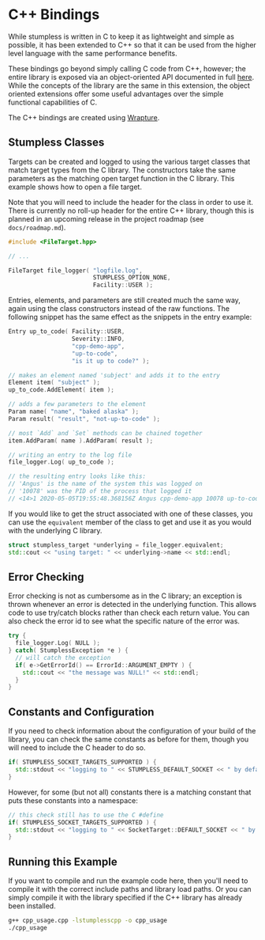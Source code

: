 # C++ Bindings

While stumpless is written in C to keep it as lightweight and simple as
possible, it has been extended to C++ so that it can be used from the higher
level language with the same performance benefits.

These bindings go beyond simply calling C code from C++, however; the entire
library is exposed via an object-oriented API documented in full
[here](https://goatshriek.github.io/stumpless/cpp/). While the concepts of the
library are the same in this extension, the object oriented extensions offer
some useful advantages over the simple functional capabilities of C.

The C++ bindings are created using
[Wrapture](https://goatshriek.github.io/wrapture/).

## Stumpless Classes

Targets can be created and logged to using the various target classes that match
target types from the C library. The constructors take the same parameters as
the matching open target function in the C library. This example shows how to
open a file target.

Note that you will need to include the header for the class in order to use it.
There is currently no roll-up header for the entire C++ library, though this is
planned in an upcoming release in the project roadmap (see `docs/roadmap.md`).

```cpp
#include <FileTarget.hpp>

// ...

FileTarget file_logger( "logfile.log",
                        STUMPLESS_OPTION_NONE,
                        Facility::USER );
```

Entries, elements, and parameters are still created much the same way, again
using the class constructors instead of the raw functions. The following snippet
has the same effect as the snippets in the entry example:

```cpp
Entry up_to_code( Facility::USER,
                  Severity::INFO,
                  "cpp-demo-app",
                  "up-to-code",
                  "is it up to code?" );

// makes an element named 'subject' and adds it to the entry
Element item( "subject" );
up_to_code.AddElement( item );

// adds a few parameters to the element
Param name( "name", "baked alaska" );
Param result( "result", "not-up-to-code" );

// most `Add` and `Set` methods can be chained together
item.AddParam( name ).AddParam( result );

// writing an entry to the log file
file_logger.Log( up_to_code );

// the resulting entry looks like this:
// 'Angus' is the name of the system this was logged on
// '10078' was the PID of the process that logged it
// <14>1 2020-05-05T19:55:48.368156Z Angus cpp-demo-app 10078 up-to-code [subject name="baked alaska" result="not-up-to-code"] is it up to code?
```

If you would like to get the struct associated with one of these classes, you
can use the `equivalent` member of the class to get and use it as you would
with the underlying C library.

```cpp
struct stumpless_target *underlying = file_logger.equivalent;
std::cout << "using target: " << underlying->name << std::endl;
```

## Error Checking

Error checking is not as cumbersome as in the C library; an exception is thrown
whenever an error is detected in the underlying function. This allows code to
use try/catch blocks rather than check each return value. You can also check the
error id to see what the specific nature of the error was.

```cpp
try {
  file_logger.Log( NULL );
} catch( StumplessException *e ) {
  // will catch the exception
  if( e->GetErrorId() == ErrorId::ARGUMENT_EMPTY ) {
    std::cout << "the message was NULL!" << std::endl;
  }
}
```

## Constants and Configuration

If you need to check information about the configuration of your build of the
library, you can check the same constants as before for them, though you will
need to include the C header to do so.

```cpp
if( STUMPLESS_SOCKET_TARGETS_SUPPORTED ) {
  std::stdout << "logging to " << STUMPLESS_DEFAULT_SOCKET << " by default" << std::endl;
}
```

However, for some (but not all) constants there is a matching constant that puts
these constants into a namespace:

```cpp
// this check still has to use the C #define
if( STUMPLESS_SOCKET_TARGETS_SUPPORTED ) {
  std::stdout << "logging to " << SocketTarget::DEFAULT_SOCKET << " by default" << std::endl;
}
```

## Running this Example

If you want to compile and run the example code here, then you'll need to
compile it with the correct include paths and library load paths. Or you can
simply compile it with the library specified if the C++ library has already
been installed.

```sh
g++ cpp_usage.cpp -lstumplesscpp -o cpp_usage
./cpp_usage
```
